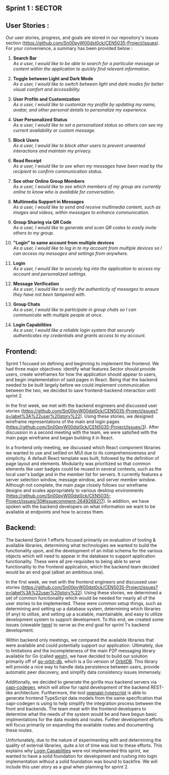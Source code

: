 ## Sprint 1 : SECTOR

## User Stories :

Our user stories, progress, and goals are stored in our repository's issues section (https://github.com/Sn00pyW00dst0ck/CEN5035-Project/issues). For your convenience, a summary has been provided below :

1. **Search Bar**  
   *As a user, I would like to be able to search for a particular message or content within the application to quickly find relevant information.*  

2. **Toggle between Light and Dark Mode**  
   *As a user, I would like to switch between light and dark modes for better visual comfort and accessibility.*  

3. **User Profile and Customization**  
   *As a user, I would like to customize my profile by updating my name, avatar, and other personal details to personalize my experience.*  

4. **User Personalized Status**  
   *As a user, I would like to set a personalized status so others can see my current availability or custom message.*  

5. **Block Users**  
   *As a user, I would like to block other users to prevent unwanted interactions and maintain my privacy.*  

6. **Read Receipt**  
   *As a user, I would like to see when my messages have been read by the recipient to confirm communication status.*  

7. **See other Online Group Members**  
   *As a user, I would like to see which members of my group are currently online to know who is available for conversation.*  

8. **Multimedia Support in Messages**  
   *As a user, I would like to send and receive multimedia content, such as images and videos, within messages to enhance communication.*  

9. **Group Sharing via QR Code**  
   *As a user, I would like to generate and scan QR codes to easily invite others to my group.*  

10. **"Login" to same account from multiple devices**  
   *As a user, I would like to log in to my account from multiple devices so I can access my messages and settings from anywhere.*  

11. **Login**  
   *As a user, I would like to securely log into the application to access my account and personalized settings.*  

12. **Message Verification**  
   *As a user, I would like to verify the authenticity of messages to ensure they have not been tampered with.*  

13. **Group Chats**  
   *As a user, I would like to participate in group chats so I can communicate with multiple people at once.*  

14. **Login Capabilities**  
   *As a user, I would like a reliable login system that securely authenticates my credentials and grants access to my account.*  


## Frontend:

Sprint 1 focused on defining and beginning to implement the frontend. We had three major objectives: identify what features Sector should provide users, create wireframes for how the application should appear to users, and begin implementation of said pages in React. Being that the backend needed to be built largely before we could implement communication between the two, we decided to save frontend-backend interaction until sprint 2. 

In the first week, we met with the backend engineers and discussed user stories (https://github.com/Sn00pyW00dst0ck/CEN5035-Project/issues?q=label%3A%22user%20story%22). Using these stories, we designed wireframe representations of the main and login pages (https://github.com/Sn00pyW00dst0ck/CEN5035-Project/issues/3). After discussion in a second meeting with the team, we were satisfied with the main page wireframe and began building it in React. 

In a frontend only meeting, we discussed which React component libraries we wanted to use and settled on MUI due to its comprehensiveness and simplicity. A default React template was built, followed by the definition of page layout and elements. Modularity was prioritized so that common elements like user badges could be reused in several contexts, such as the local user's badge and in the member list for servers. It currently features a server selection window, message window, and server member window. Although not complete, the main page closely follows our wireframe designs and scales appropriately to various desktop environments (https://github.com/Sn00pyW00dst0ck/CEN5035-Project/issues/30#issuecomment-2649268217). In addition, we have spoken with the backend developers on what information we want to be available at endpoints and how to access them.

## Backend: 

The backend Sprint 1 efforts focused primarily on evaluation of tooling & available libraries, determining what technologies we wanted to build the functionality upon, and the development of an initial schema for the various objects which will need to appear in the database to support application functionality. These were all pre-requisites to being able to serve functionality to the frontend application, which the backend team decided would be an end goal (albiet an ambitious one).

In the first week, we met with the frontend engineers and discussed user stories (https://github.com/Sn00pyW00dst0ck/CEN5035-Project/issues?q=label%3A%22user%20story%22). Using these stories, we determined a set of common functionality which would be needed for nearly all of the user stories to be implemented. These were common setup things, such as determining and setting up a database system, determining which libraries (if any) to utilize, and setting up a scalable, maintainable, and easy to utilize development system to support development. To this end, we created some issues (viewable [here](https://github.com/Sn00pyW00dst0ck/CEN5035-Project/issues?q=is%3Aissue%20milestone%3A%22Sprint%201%22%20label%3Abackend)) to serve as the end goal for sprint 1's backend development. 

Within backend only meetings, we compared the available libraries that were available and could potentially support our application. Ultimately, due to limitations and the incompleteness of the main P2P messaging library available for Go (called [wesh](https://wesh.network/)), we have decided to build our solution primarily off of [go-orbit-db](https://github.com/berty/go-orbit-db), which is a Go version of [OrbitDB](https://github.com/orbitdb/orbitdb/tree/main). This library will provide a nice way to handle data persistence between users, provide automatic peer discovery, and simplify data consistency issues immensely. 

Additionally, we decided to generate the gorilla mux backend servers via [oapi-codegen](https://github.com/oapi-codegen/oapi-codegen), which will allow for rapid development of the backend REST-like architecture. Furthermore, the tool [openapi-typescript](https://www.npmjs.com/package/openapi-typescript) is able to generate frontend TypeScript data models from the same specification that oapi-codegen is using to help simplify the integration process between the front and backends. The team meat with the frontend developers to determine what the needs of the system would be and have begun basic implmentations for the data models and routes. Further development efforts will focus primarily on expanding the available routes and documenting these routes. 

Unfortunately, due to the nature of experimenting with and determining the quality of external libraries, quite a lot of time was lost to these efforts. This explains why [Login Capabilities](https://github.com/Sn00pyW00dst0ck/CEN5035-Project/issues/9) were not implemented this sprint, we wanted to have a solid foundation for development and rushing into login implementation without a solid foundation was bound to backfire. We will include this user story as a goal when planning for sprint 2.  
